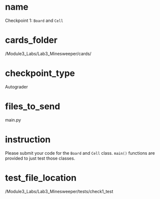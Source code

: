 # name
Checkpoint 1: `Board` and `Cell`

# cards_folder
/Module3_Labs/Lab3_Minesweeper/cards/
# checkpoint_type
Autograder

# files_to_send

main.py

# instruction

Please submit your code for the `Board` and `Cell` class. `main()` functions are provided to just test those classes. 

# test_file_location
/Module3_Labs/Lab3_Minesweeper/tests/check1_test